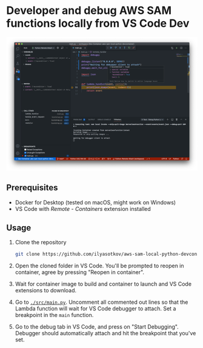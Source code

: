 #  Developer and debug AWS SAM functions locally from VS Code Dev

![Debug Tab UI in VS Code](assets/screenshot.png)

## Prerequisites

- Docker for Desktop (tested on macOS, might work on Windows)
- VS Code with *Remote - Containers* extension installed

## Usage

1. Clone the repository
    ```sh
    git clone https://github.com/ilyasotkov/aws-sam-local-python-devcontainer.git
    ```

2. Open the cloned folder in VS Code. You'll be prompted to reopen in container, agree by pressing "Reopen in container".
3. Wait for container image to build and container to launch and VS Code extensions to download.
4. Go to [`./src/main.py`](https://github.com/ilyasotkov/aws-sam-local-python-devcontainer/blob/main/src/main.py). Uncomment all commented out lines so that the Lambda function will wait for VS Code debugger to attach. Set a breakpoint in the `main` function.
5. Go to the debug tab in VS Code, and press on "Start Debugging". Debugger should automatically attach and hit the breakpoint that you've set.
